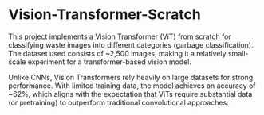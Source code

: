 # Vision-Transformer-Scratch

This project implements a Vision Transformer (ViT) from scratch for classifying waste images into different categories (garbage classification). The dataset used consists of ~2,500 images, making it a relatively small-scale experiment for a transformer-based vision model.

Unlike CNNs, Vision Transformers rely heavily on large datasets for strong performance. With limited training data, the model achieves an accuracy of ~62%, which aligns with the expectation that ViTs require substantial data (or pretraining) to outperform traditional convolutional approaches.
